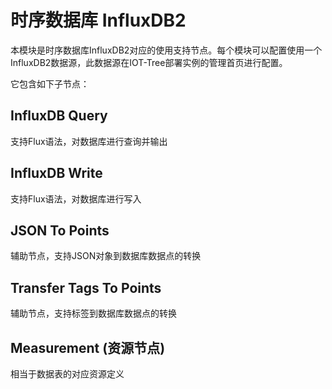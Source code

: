 时序数据库 InfluxDB2
==


本模块是时序数据库InfluxDB2对应的使用支持节点。每个模块可以配置使用一个InfluxDB2数据源，此数据源在IOT-Tree部署实例的管理首页进行配置。

它包含如下子节点：

## InfluxDB Query

支持Flux语法，对数据库进行查询并输出

## InfluxDB Write

支持Flux语法，对数据库进行写入

## JSON To Points

辅助节点，支持JSON对象到数据库数据点的转换

## Transfer Tags To Points

辅助节点，支持标签到数据库数据点的转换

## Measurement (资源节点)

相当于数据表的对应资源定义


